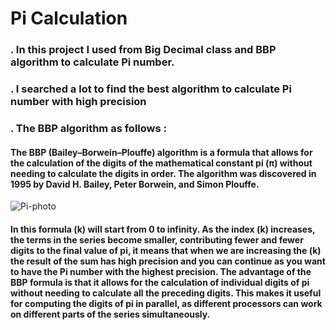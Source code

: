 # Pi Calculation
### . In this project I used from Big Decimal class and BBP algorithm to calculate Pi number.
### . I searched a lot to find the best algorithm to calculate Pi number with high precision
### . The BBP algorithm as follows :
#### The BBP (Bailey–Borwein–Plouffe) algorithm is a formula that allows for the calculation of the digits of the mathematical constant pi (π) without needing to calculate the digits in order. The algorithm was discovered in 1995 by David H. Bailey, Peter Borwein, and Simon Plouffe.
![Pi-photo](https://s30.picofile.com/file/8476363042/Pi.png)
#### In this formula (k) will start from 0 to infinity. As the index (k) increases, the terms in the series become smaller, contributing fewer and fewer digits to the final value of pi, it means that when we are increasing the (k) the result of the sum has high precision and you can continue as you want to have the Pi number with the highest precision. The advantage of the BBP formula is that it allows for the calculation of individual digits of pi without needing to calculate all the preceding digits. This makes it useful for computing the digits of pi in parallel, as different processors can work on different parts of the series simultaneously.